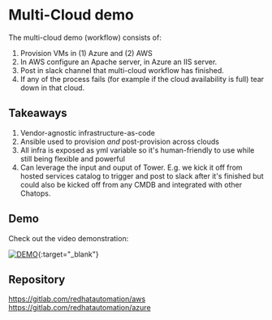 # Multi-Cloud demo

The multi-cloud demo (workflow) consists of:
1. Provision VMs in (1) Azure and (2) AWS
1. In AWS configure an Apache server, in Azure an IIS server.
1. Post in slack channel that multi-cloud workflow has finished.
1. If any of the process fails (for example if the cloud availability is full) tear down in that cloud.

## Takeaways

1. Vendor-agnostic infrastructure-as-code
1. Ansible used to provision *and* post-provision across clouds
1. All infra is exposed as yml variable so it's human-friendly to use while still being flexible and powerful
1. Can leverage the input and ouput of Tower. E.g. we kick it off from hosted services catalog to trigger and post to slack after it's finished but could also be kicked off from any CMDB and integrated with other Chatops.

## Demo
Check out the video demonstration:

  [![DEMO](http://img.youtube.com/vi/4C5ILW9JRho/0.jpg)](http://www.youtube.com/watch?v=4C5ILW9JRho "Multi-Cloud Workflow"){:target="_blank"}

## Repository
https://gitlab.com/redhatautomation/aws  
https://gitlab.com/redhatautomation/azure